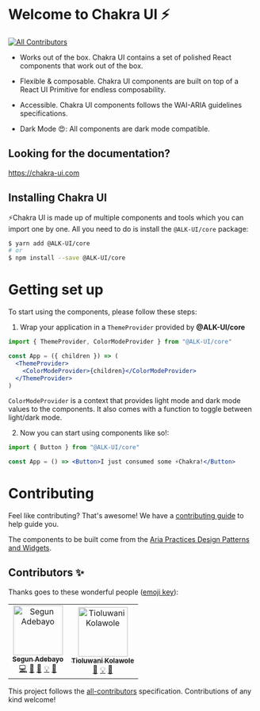 # Welcome to Chakra UI ⚡️

[![All Contributors](https://img.shields.io/badge/all_contributors-2-orange.svg?style=flat-square)](#contributors-)

- Works out of the box. Chakra UI contains a set of polished React components
  that work out of the box.

- Flexible & composable. Chakra UI components are built on top of a React UI
  Primitive for endless composability.

- Accessible. Chakra UI components follows the WAI-ARIA guidelines
  specifications.

- Dark Mode 😍: All components are dark mode compatible.

## Looking for the documentation?

https://chakra-ui.com

## Installing Chakra UI

⚡️Chakra UI is made up of multiple components and tools which you can import
one by one. All you need to do is install the `@ALK-UI/core` package:

```sh
$ yarn add @ALK-UI/core
# or
$ npm install --save @ALK-UI/core
```

# Getting set up

To start using the components, please follow these steps:

1. Wrap your application in a `ThemeProvider` provided by **@ALK-UI/core**

```jsx
import { ThemeProvider, ColorModeProvider } from "@ALK-UI/core"

const App = ({ children }) => (
  <ThemeProvider>
    <ColorModeProvider>{children}</ColorModeProvider>
  </ThemeProvider>
)
```

`ColorModeProvider` is a context that provides light mode and dark mode values
to the components. It also comes with a function to toggle between light/dark
mode.

2. Now you can start using components like so!:

```jsx
import { Button } from "@ALK-UI/core"

const App = () => <Button>I just consumed some ⚡️Chakra!</Button>
```

# Contributing

Feel like contributing? That's awesome! We have a
[contributing guide](../../CONTRIBUTING.md) to help guide you.

The components to be built come from the
[Aria Practices Design Patterns and Widgets](https://www.w3.org/TR/wai-aria-practices-1.1).

## Contributors ✨

Thanks goes to these wonderful people
([emoji key](https://allcontributors.org/docs/en/emoji-key)):

<!-- ALL-CONTRIBUTORS-LIST:START - Do not remove or modify this section -->
<!-- prettier-ignore-start -->
<!-- markdownlint-disable -->
<table>
  <tr>
    <td align="center"><a href="https://github.com/segunadebayo"><img src="https://avatars2.githubusercontent.com/u/6916170?v=4" width="100px;" alt="Segun Adebayo"/><br /><sub><b>Segun Adebayo</b></sub></a><br /><a href="https://github.com/chakra-ui/chakra-ui/commits?author=segunadebayo" title="Code">💻</a> <a href="#maintenance-segunadebayo" title="Maintenance">🚧</a> <a href="https://github.com/chakra-ui/chakra-ui/commits?author=segunadebayo" title="Documentation">📖</a> <a href="#example-segunadebayo" title="Examples">💡</a> <a href="#design-segunadebayo" title="Design">🎨</a></td>
    <td align="center"><a href="https://github.com/tioluwani94"><img src="https://avatars1.githubusercontent.com/u/11310046?v=4" width="100px;" alt="Tioluwani Kolawole"/><br /><sub><b>Tioluwani Kolawole</b></sub></a><br /><a href="https://github.com/chakra-ui/chakra-ui/commits?author=tioluwani94" title="Documentation">📖</a> <a href="#example-tioluwani94" title="Examples">💡</a> <a href="#maintenance-tioluwani94" title="Maintenance">🚧</a></td>
  </tr>
</table>

<!-- markdownlint-enable -->
<!-- prettier-ignore-end -->

<!-- ALL-CONTRIBUTORS-LIST:END -->

This project follows the
[all-contributors](https://github.com/all-contributors/all-contributors)
specification. Contributions of any kind welcome!
